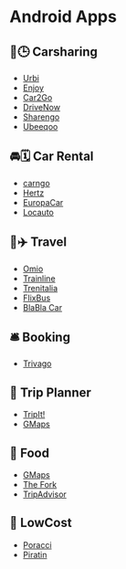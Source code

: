 # Android Apps

## 🚗🕒 Carsharing
- [Urbi]()
- [Enjoy]()
- [Car2Go]()
- [DriveNow]()
- [Sharengo]()
- [Ubeeqoo]()

## 🚘🗓️ Car Rental
- [carngo]()
- [Hertz]()
- [EuropaCar]()
- [Locauto]()

## 🚅✈️ Travel
- [Omio]()
- [Trainline]()
- [Trenitalia]()
- [FlixBus]()
- [BlaBla Car]()

## 🛎️ Booking
- [Trivago]()

## 🎒 Trip Planner
- [TripIt!]()
- [GMaps]()

## 🍝 Food
- [GMaps]()
- [The Fork]()
- [TripAdvisor]()

## 👛 LowCost
- [Poracci]()
- [Piratin]()
